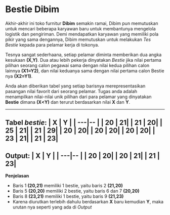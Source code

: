# Bestie Dibim

Akhir-akhir ini toko furnitur **Dibim** semakin ramai, Dibim pun memutuskan untuk mencari beberapa karyawan baru untuk membantunya mengelola logistik dan pengiriman. Demi mendapatkan karyawan yang memiliki pola pikir yang sama dengannya, Dibim memutuskan untuk melakukan *Tes Bestie* kepada para pelamar kerja di tokonya.

Tesnya sangat sederhaana, setiap pelamar diminta memberikan dua angka kesukaan **(X,Y)**. Dua atau lebih pekerja dinyatakan *Bestie* jika nilai pertama pilihan seorang calon pegawai sama dengan nilai kedua pilihan calon lainnya **(X1=Y2)**, dan nilai keduanya sama dengan nilai pertama calon Bestie nya **(X2=Y1)**.

Anda akan diberikan tabel yang setiap barisnya merepresentasikan pasangan nilai favorit dari seorang pelamar. Tugas anda adalah menampilkan nilai-nilai unik pilihan dari para pelamar yang dinyatakan **Bestie** dimana **(X<Y)** dan terurut berdasarkan nilai **X** dan **Y**.

---
Tabel *bestie*:
| X  | Y |
| ---|-- |
| 20 | 21|
| 21 | 20|
| 25 | 21|
| 21 | 29|
| 20 | 20|
| 20 | 20|
| 20 | 20|
| 23 | 21|
| 21 | 23|
---
Output:
| X  | Y |
| ---|-- |
| 20 | 20|
| 20 | 21|
| 21 | 23|
---

**Penjelasan**
- Baris 1 **(20,21)** memiliki 1 bestie, yaitu baris 2 **(21,20)**
- Baris 5 **(20,20)** memiliki 2 bestie, yaitu baris 6 dan 7 **(20,20)**
- Baris 8 **(23,21)** memiliki 1 bestie, yaitu baris 9 **(21,23)**
- Karena diurutkan terlebih dahulu berdasarkan **X** baru kemudian **Y**, maka urutan nya seperti yang ada di *Output*